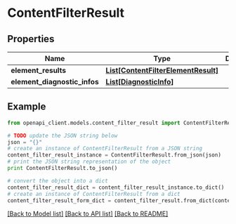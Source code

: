 # ContentFilterResult


## Properties
Name | Type | Description | Notes
------------ | ------------- | ------------- | -------------
**element_results** | [**List[ContentFilterElementResult]**](ContentFilterElementResult.md) |  | [optional] 
**element_diagnostic_infos** | [**List[DiagnosticInfo]**](DiagnosticInfo.md) |  | [optional] 

## Example

```python
from openapi_client.models.content_filter_result import ContentFilterResult

# TODO update the JSON string below
json = "{}"
# create an instance of ContentFilterResult from a JSON string
content_filter_result_instance = ContentFilterResult.from_json(json)
# print the JSON string representation of the object
print ContentFilterResult.to_json()

# convert the object into a dict
content_filter_result_dict = content_filter_result_instance.to_dict()
# create an instance of ContentFilterResult from a dict
content_filter_result_form_dict = content_filter_result.from_dict(content_filter_result_dict)
```
[[Back to Model list]](../README.md#documentation-for-models) [[Back to API list]](../README.md#documentation-for-api-endpoints) [[Back to README]](../README.md)


